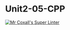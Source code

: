 # Unit2-05-CPP
[![Mr Coxall's Super Linter](https://github.com/ICS3U-Programming-Kent-Gatera/Unit2-05-CPP/workflows/Mr%20Coxall's%20Super%20Linter/badge.svg)](https://github.com/ICS3U-Programming-Kent-Gatera/Unit2-05-CPP/actions/)

